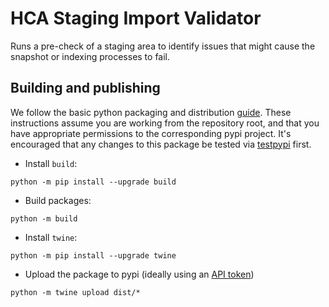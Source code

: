 # HCA Staging Import Validator

Runs a pre-check of a staging area to identify issues that might cause the
snapshot or indexing processes to fail.

## Building and publishing

We follow the basic python packaging and distribution [guide](https://packaging.python.org/tutorials/packaging-projects/).
These instructions assume you are working from the repository root, and that you have appropriate permissions to the 
corresponding pypi project. It's encouraged that any changes to this package be tested via [testpypi](https://test.pypi.org) first.

* Install `build`: 
```
python -m pip install --upgrade build
```
* Build packages:
```
python -m build
```
* Install `twine`:
```
python -m pip install --upgrade twine
```
* Upload the package to pypi (ideally using an [API token](https://pypi.org/help/#apitoken))
```
python -m twine upload dist/*
```
